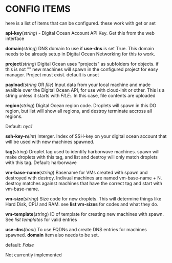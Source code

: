 CONFIG ITEMS
============

here is a list of items that can be configured. these work with get or set

**api-key**(*string*) - Digital Ocean Account API Key. Get this from the web interface


**domain**(*string*) DNS domain to use if **use-dns** is set True. This domain needs
to be already setup in Digital Ocean Networking for this to work.

**project**(*string*) Digital Ocean uses "projects" as subfolders for objects.
if this is not "" new machines will spawn in the configured project for easy
manager. Project must exist. default is unset

**payload**(*string* OR *file*) Input data from your local machine and made
availble over the Digital Ocean API, for use with cloud-init or other. This is a
string unless it starts with *FILE*:. In this case, file contents are uploaded

**region**(*string*) Digital Ocean region code. Droplets will spawn in this DO
region, but list will show all regions, and destroy terminate accross all regions.

Default: _nyc1_

**ssh-key-n**(*int*) Interger. Index of SSH-key on your digital ocean account
that will be used with new machines spawned.

**tag**(*string*) Droplet tag used to identify harborwave machines. spawn will
make droplets with this tag, and list and destroy will only match droplets with
this tag.  Default: harborwave

**vm-base-name**(*string*) Basename for VMs created with spawn and destroyed
with destroy. Indivual machines are named vm-base-name + N. destroy matches
against machines that have the correct tag and start with vm-base-name.

**vm-size**(*string*) Size code for new droplets. This will determine things
like Hard Disk, CPU and RAM. see **list vm-sizes** for codes and what they
do.

**vm-template**(*string*) ID of template for creating new machines with spawn.
See _list templates_ for valid entries

**use-dns**(*bool*) To use FQDNs and create DNS entries for machines spawned.
**domain** item also needs to be set.

default: *False*

Not currently implemented
